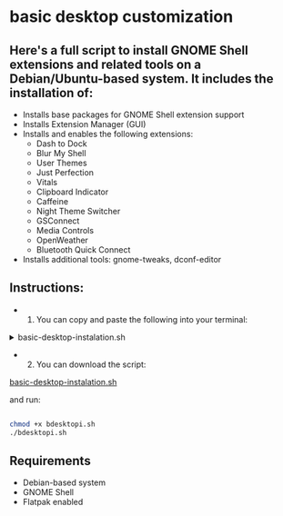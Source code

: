 # basic desktop customization

## Here's a full script to install GNOME Shell extensions and related tools on a Debian/Ubuntu-based system. It includes the installation of:

* Installs base packages for GNOME Shell extension support
* Installs Extension Manager (GUI)
* Installs and enables the following extensions:
    * Dash to Dock
    * Blur My Shell
    * User Themes
    * Just Perfection
    * Vitals
    * Clipboard Indicator
    * Caffeine
    * Night Theme Switcher
    * GSConnect
    * Media Controls
    * OpenWeather
    * Bluetooth Quick Connect
* Installs additional tools: gnome-tweaks, dconf-editor

## Instructions:
* 1. You can copy and paste the following into your terminal:


<details>
<summary>basic-desktop-instalation.sh</summary>

```bash

#!/bin/bash

set -e

echo "Updating system and installing GNOME extension support..."
sudo apt update
sudo apt install -y \
  gnome-shell-extensions \
  gnome-shell-extension-prefs \
  chrome-gnome-shell \
  curl \
  jq \
  unzip \
  gnome-tweaks \
  dconf-editor

echo "Installing Extension Manager (Flatpak)..."
flatpak install -y flathub com.mattjakeman.ExtensionManager

EXTENSIONS_DIR="$HOME/.local/share/gnome-shell/extensions"
mkdir -p "$EXTENSIONS_DIR"

install_gnome_extension() {
  EXTENSION_ID=$1
  EXTENSION_NAME=$2

  echo "Installing $EXTENSION_NAME (ID $EXTENSION_ID)..."

  UUID=$(curl -s "https://extensions.gnome.org/extension-info/?pk=$EXTENSION_ID" | jq -r .uuid)
  SHELL_VERSION=$(gnome-shell --version | grep -oP '\d+\.\d+' | head -1)
  VERSION_TAG=$(curl -s "https://extensions.gnome.org/extension-info/?pk=$EXTENSION_ID" | jq -r '.shell_version_map["'"$SHELL_VERSION"'"] // .shell_version_map | keys[0]')
  DOWNLOAD_URL="https://extensions.gnome.org/download-extension/$UUID.shell-extension.zip?version_tag=$VERSION_TAG"

  DEST="$EXTENSIONS_DIR/$UUID"
  mkdir -p "$DEST"
  curl -L "$DOWNLOAD_URL" -o "$DEST/extension.zip"
  unzip -o "$DEST/extension.zip" -d "$DEST"
  rm "$DEST/extension.zip"

  gnome-extensions enable "$UUID" || echo "Manual activation may be required for $UUID"
}

# List of extensions to install (ID Name)
EXTENSIONS=(
  "307 Dash_to_Dock"
  "3193 Blur_My_Shell"
  "19 User_Themes"
  "3843 Just_Perfection"
  "1460 Vitals"
  "779 Clipboard_Indicator"
  "517 Caffeine"
  "2236 Night_Theme_Switcher"
  "1319 GSConnect"
  "358 Media_Controls"
  "750 OpenWeather"
  "1401 Bluetooth_Quick_Connect"
)

for item in "${EXTENSIONS[@]}"; do
  install_gnome_extension $item
done

echo "All extensions downloaded and enabled."

echo "Attempting to reload GNOME Shell (works only on X11)..."
busctl --user call org.gnome.Shell /org/gnome/Shell org.gnome.Shell Eval s 'global.reexec_self()' || true

echo "Done. You can manage your extensions via 'Extension Manager' or 'gnome-extensions-app'."


```

</details>

* 2. You can download the script:

[basic-desktop-instalation.sh](./bdesktopi.sh)

and run:

```bash

chmod +x bdesktopi.sh
./bdesktopi.sh

```

## Requirements

- Debian-based system
- GNOME Shell
- Flatpak enabled